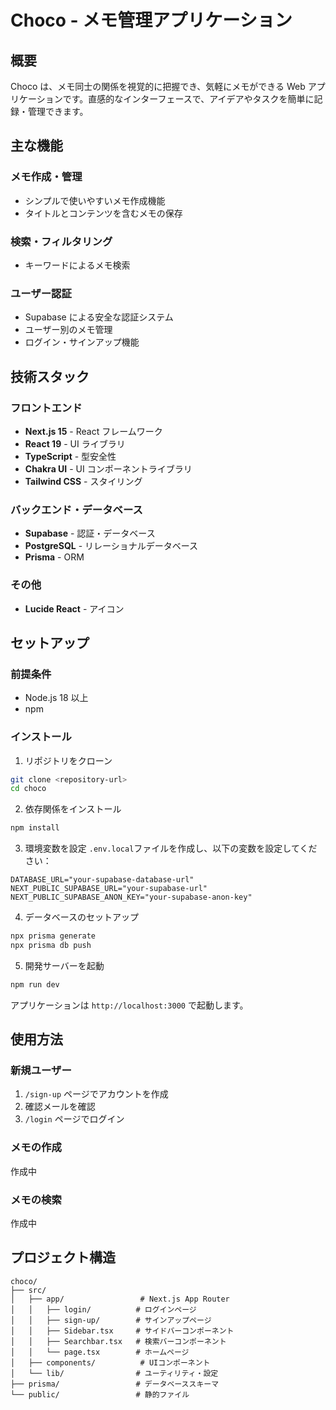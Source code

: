 # Choco - メモ管理アプリケーション

## 概要

Choco は、メモ同士の関係を視覚的に把握でき、気軽にメモができる Web アプリケーションです。直感的なインターフェースで、アイデアやタスクを簡単に記録・管理できます。

## 主な機能

### メモ作成・管理

- シンプルで使いやすいメモ作成機能
- タイトルとコンテンツを含むメモの保存

### 検索・フィルタリング

- キーワードによるメモ検索

### ユーザー認証

- Supabase による安全な認証システム
- ユーザー別のメモ管理
- ログイン・サインアップ機能

## 技術スタック

### フロントエンド

- **Next.js 15** - React フレームワーク
- **React 19** - UI ライブラリ
- **TypeScript** - 型安全性
- **Chakra UI** - UI コンポーネントライブラリ
- **Tailwind CSS** - スタイリング

### バックエンド・データベース

- **Supabase** - 認証・データベース
- **PostgreSQL** - リレーショナルデータベース
- **Prisma** - ORM

### その他

- **Lucide React** - アイコン

## セットアップ

### 前提条件

- Node.js 18 以上
- npm

### インストール

1. リポジトリをクローン

```bash
git clone <repository-url>
cd choco
```

2. 依存関係をインストール

```bash
npm install
```

3. 環境変数を設定
   `.env.local`ファイルを作成し、以下の変数を設定してください：

```env
DATABASE_URL="your-supabase-database-url"
NEXT_PUBLIC_SUPABASE_URL="your-supabase-url"
NEXT_PUBLIC_SUPABASE_ANON_KEY="your-supabase-anon-key"
```

4. データベースのセットアップ

```bash
npx prisma generate
npx prisma db push
```

5. 開発サーバーを起動

```bash
npm run dev
```

アプリケーションは `http://localhost:3000` で起動します。

## 使用方法

### 新規ユーザー

1. `/sign-up` ページでアカウントを作成
2. 確認メールを確認
3. `/login` ページでログイン

### メモの作成

作成中

### メモの検索

作成中

## プロジェクト構造

```
choco/
├── src/
│   ├── app/                 # Next.js App Router
│   │   ├── login/          # ログインページ
│   │   ├── sign-up/        # サインアップページ
│   │   ├── Sidebar.tsx     # サイドバーコンポーネント
│   │   ├── Searchbar.tsx   # 検索バーコンポーネント
│   │   └── page.tsx        # ホームページ
│   ├── components/          # UIコンポーネント
│   └── lib/                # ユーティリティ・設定
├── prisma/                 # データベーススキーマ
└── public/                 # 静的ファイル
```
